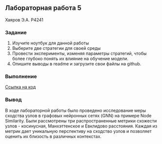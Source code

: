 ## Лабораторная работа 5

Хаяров Э.А. P4241

### Задание

1. Изучите ноутбук для данной работы
2. Выберите две стратегии для своей среды
3. Провести эксперименты, изменяя параметры стратегий, чтобы более глубоко понять их влияние на обучение модели.
4. Опишите выводы в readme и загрузите свои файлы на github.


### Выполнение
[Ссылка на код](./KG_№2.ipynb)

### Вывод
В ходе лабораторной работы было проведено исследование меры сходства узлов в графовых нейронных сетях (GNN) на примере Node Similarity. Были рассмотрены три распространенные метрики схожести узлов - косинусная, Манхэттенское и Евклидово расстояния. Каждая из метрик дает уникальную перспективу на сходство узлов и позволяет оценить их близость в различных контекстах.